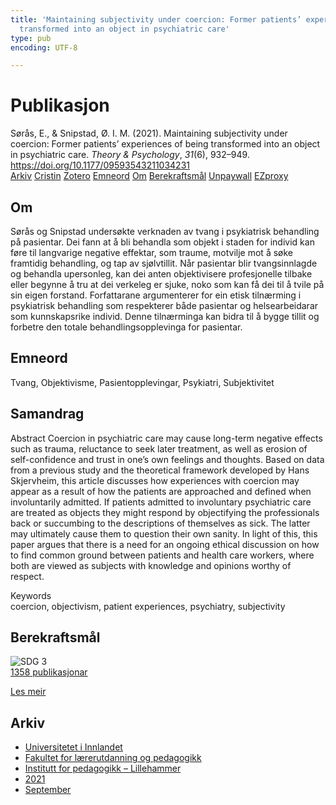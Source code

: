 ```yaml
---
title: 'Maintaining subjectivity under coercion: Former patients’ experiences of being
  transformed into an object in psychiatric care'
type: pub
encoding: UTF-8

---
```

<h1>Publikasjon</h1>
<article id="csl-bib-container-PHXEK4GI" class="csl-bib-container">
  <div class="csl-bib-body"> <div class="csl-entry">Sørås, E., &#38; Snipstad, Ø. I. M. (2021). Maintaining subjectivity under coercion: Former patients’ experiences of being transformed into an object in psychiatric care. <i>Theory &#38; Psychology</i>, <i>31</i>(6), 932–949. <a href="https://doi.org/10.1177/09593543211034231">https://doi.org/10.1177/09593543211034231</a></div> </div>
  <div class="csl-bib-buttons">
    <a href="#taxonomy-article-PHXEK4GI" alt="archive" class="csl-bib-button">Arkiv</a>
    <a href="https://app.cristin.no/results/show.jsf?id=1931663" alt="Cristin" class="csl-bib-button">Cristin</a>
    <a href="http://zotero.org/groups/5881554/items/PHXEK4GI" alt="Zotero" class="csl-bib-button">Zotero</a>
    <a href="#keywords-article-PHXEK4GI" alt="keywords" class="csl-bib-button">Emneord</a>
    <a href="#about-article-PHXEK4GI" alt="about_pub" class="csl-bib-button">Om</a>
    <a href="#sdg-article-PHXEK4GI" alt="sdg" class="csl-bib-button">Berekraftsmål</a>
    <a href="https://doi.org/10.1177/09593543211034231" alt="Unpaywall" class="csl-bib-button">Unpaywall</a>
    <a href="https://doi.org/10.1177/09593543211034231" alt="EZproxy" class="csl-bib-button">EZproxy</a>
  </div>
  <div id="csl-bib-meta-container-PHXEK4GI"></div>
</article>
<div id="csl-bib-meta-PHXEK4GI" class="csl-bib-meta">
  <article id="about-article-PHXEK4GI" class="about_pub-article">
    <h1>Om</h1>
    Sørås og Snipstad undersøkte verknaden av tvang i psykiatrisk behandling på pasientar. Dei fann at å bli behandla som objekt i staden for individ kan føre til langvarige negative effektar, som traume, motvilje mot å søke framtidig behandling, og tap av sjølvtillit. Når pasientar blir tvangsinnlagde og behandla upersonleg, kan dei anten objektivisere profesjonelle tilbake eller begynne å tru at dei verkeleg er sjuke, noko som kan få dei til å tvile på sin eigen forstand. Forfattarane argumenterer for ein etisk tilnærming i psykiatrisk behandling som respekterer både pasientar og helsearbeidarar som kunnskapsrike individ. Denne tilnærminga kan bidra til å bygge tillit og forbetre den totale behandlingsopplevinga for pasientar.
  </article>
  <article id="keywords-article-PHXEK4GI" class="keywords-article">
    <h1>Emneord</h1>
    Tvang, Objektivisme, Pasientopplevingar, Psykiatri, Subjektivitet
  </article>
  <article id="abstract-article-PHXEK4GI" class="abstract-article">
    <h1>Samandrag</h1>
    Abstract 
Coercion in psychiatric care may cause long-term negative effects such as trauma, reluctance to seek later treatment, as well as erosion of self-confidence and trust in one’s own feelings and thoughts. Based on data from a previous study and the theoretical framework developed by Hans Skjervheim, this article discusses how experiences with coercion may appear as a result of how the patients are approached and defined when involuntarily admitted. If patients admitted to involuntary psychiatric care are treated as objects they might respond by objectifying the professionals back or succumbing to the descriptions of themselves as sick. The latter may ultimately cause them to question their own sanity. In light of this, this paper argues that there is a need for an ongoing ethical discussion on how to find common ground between patients and health care workers, where both are viewed as subjects with knowledge and opinions worthy of respect. 
 
Keywords  
coercion, objectivism, patient experiences, psychiatry, subjectivity
  </article>
  <article id="sdg-article-PHXEK4GI" class="sdg-article">
    <h1>Berekraftsmål</h1>
    <div class="sdg-container"><div id="sdg3" class="sdg">
        <img src="{{< params subfolder >}}images/sdg/sdg03_nn.png" class="image" alt="SDG 3">
        <div class="sdg-overlay">
          <a href="/nn/archive/?key=?sdg=3#archive" class="sdg-publication-count"><span>1358</span> publikasjonar</a>
          <p><a href="https://fn.no/om-fn/fns-baerekraftsmaal/god-helse-og-livskvalitet?lang=nno-NO" class="sdg-read-more">Les meir</a></p>
        </div>
      </div></div>
  </article>
  <article id="taxonomy-article-PHXEK4GI" class="taxonomy-article">
    <h1>Arkiv</h1>
    <ul>
      <li>
        <a href="/nn/archive/?key=3DCRN523">Universitetet i Innlandet</a>
      </li>
      <li>
        <a href="/nn/archive/?key=WYNZA47F">Fakultet for lærerutdanning og pedagogikk</a>
      </li>
      <li>
        <a href="/nn/archive/?key=L8MA547R">Institutt for pedagogikk – Lillehammer</a>
      </li>
      <li>
        <a href="/nn/archive/?key=MD94ZHP9">2021</a>
      </li>
      <li>
        <a href="/nn/archive/?key=ADK83USF">September</a>
      </li>
    </ul>
  </article>
</div>
